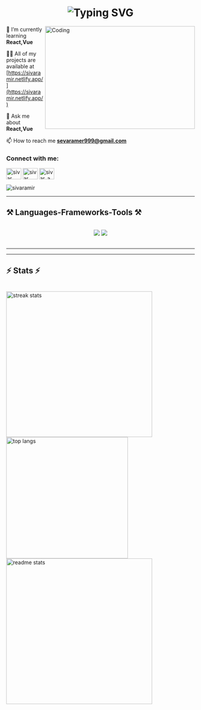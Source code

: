 <h1 align="center">
   <img src="https://readme-typing-svg.herokuapp.com?font=Righteous&&center=true&vCenter=true&width=500&height=70&pause=1000&color=00A99D&size=35&lines=Hi+There!+👋;+I'm+Sivar+Amir;+I'm+Front-End+Developer;+I'm+Software+Engineer" alt="Typing SVG" />
</h1>

<img align="right" alt="Coding" width="400" height=275 src="https://i.pinimg.com/originals/81/17/8b/81178b47a8598f0c81c4799f2cdd4057.gif"/>



🌱 I’m currently learning **React,Vue**

👨‍💻 All of my projects are available at [https://sivaramir.netlify.app/](https://sivaramir.netlify.app/)

💬 Ask me about **React,Vue**

📫 How to reach me **sevaramer999@gmail.com**

<h3 align="left">Connect with me:</h3>
<p align="left">
<a href="https://www.linkedin.com/in/sivar-amir-728842242/" target="blank"><img align="center" src="https://raw.githubusercontent.com/rahuldkjain/github-profile-readme-generator/master/src/images/icons/Social/linked-in-alt.svg" alt="sivar amir" height="30" width="40" /></a>
<a href="https://www.facebook.com/sevar.mantk.7" target="blank"><img align="center" src="https://raw.githubusercontent.com/rahuldkjain/github-profile-readme-generator/master/src/images/icons/Social/facebook.svg" alt="sivar amir" height="30" width="40" /></a>
<a href="https://instagram.com/sivar_amir2" target="blank"><img align="center" src="https://raw.githubusercontent.com/rahuldkjain/github-profile-readme-generator/master/src/images/icons/Social/instagram.svg" alt="sivar_amir2" height="30" width="40" /></a>
</p>

<p align="left"> <img src="https://komarev.com/ghpvc/?username=sivaramir&label=Profile%20views&color=0e75b6&style=flat" alt="sivaramir" /> </p>

<hr/>
 
<h2 >⚒️ Languages-Frameworks-Tools ⚒️</h2>
<br/>
<div align="center">
    <img src="https://skillicons.dev/icons?i=react,bootstrap,html,css,vscode,github,vue,tailwind,git" />
    <img src="https://skillicons.dev/icons?i=python,javascript,java,nextjs,mysql" /><br>
</div>

<br/>
<hr/>
<hr/>

<h2 >⚡ Stats ⚡</h2>
<br>
<div >
  <img width=390 align="left"src="https://github-readme-streak-stats-salesp07.vercel.app/?user=sivaramir&color=00A99D&count_private=true&theme=react&border_radius=10" alt="streak stats"/>

   <img width=325 src="https://github-readme-stats-salesp07.vercel.app/api/top-langs/?username=sivaramir&langs_count=8&color=00A99D&layout=compact&theme=react&border_radius=10&size_weight=0.5&count_weight=0.5&exclude_repo=github-readme-stats" alt="top langs" />
    <img width=390 align="center" src="https://github-readme-stats-salesp07.vercel.app/api?username=sivaramir&color=00A99D&count_private=true&show_icons=true&theme=react&rank_icon=github&border_radius=10" alt="readme stats" />
  <br/>
</div>






